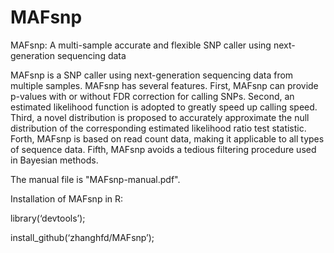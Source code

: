 # MAFsnp

MAFsnp: A multi-sample accurate and flexible SNP caller
using next-generation sequencing data

MAFsnp is a SNP caller using next-generation sequencing data from multiple samples. MAFsnp has several features. First, MAFsnp can provide p-values with or without FDR correction for calling SNPs. Second, an estimated likelihood function is adopted to greatly speed up calling speed. Third, a novel distribution is proposed to accurately approximate the null distribution of the corresponding estimated likelihood ratio test statistic. Forth, MAFsnp is based on read count data, making it applicable to all types of sequence data. Fifth, MAFsnp avoids a tedious filtering procedure used in Bayesian methods.

The manual file is "MAFsnp-manual.pdf". 

Installation of MAFsnp in R:

library(‘devtools’);

install_github(‘zhanghfd/MAFsnp’);

